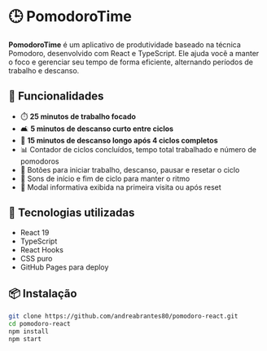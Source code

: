 # 🕒 PomodoroTime

**PomodoroTime** é um aplicativo de produtividade baseado na técnica Pomodoro, desenvolvido com React e TypeScript. Ele ajuda você a manter o foco e gerenciar seu tempo de forma eficiente, alternando períodos de trabalho e descanso.

## 🎯 Funcionalidades

- ⏱️ **25 minutos de trabalho focado**
- 🛋️ **5 minutos de descanso curto entre ciclos**
- 🌴 **15 minutos de descanso longo após 4 ciclos completos**
- 📊 Contador de ciclos concluídos, tempo total trabalhado e número de pomodoros
- 🔁 Botões para iniciar trabalho, descanso, pausar e resetar o ciclo
- 🔔 Sons de início e fim de ciclo para manter o ritmo
- 🧠 Modal informativa exibida na primeira visita ou após reset

## 🚀 Tecnologias utilizadas

- React 19
- TypeScript
- React Hooks
- CSS puro
- GitHub Pages para deploy

## 📦 Instalação

```bash
git clone https://github.com/andreabrantes80/pomodoro-react.git
cd pomodoro-react
npm install
npm start
